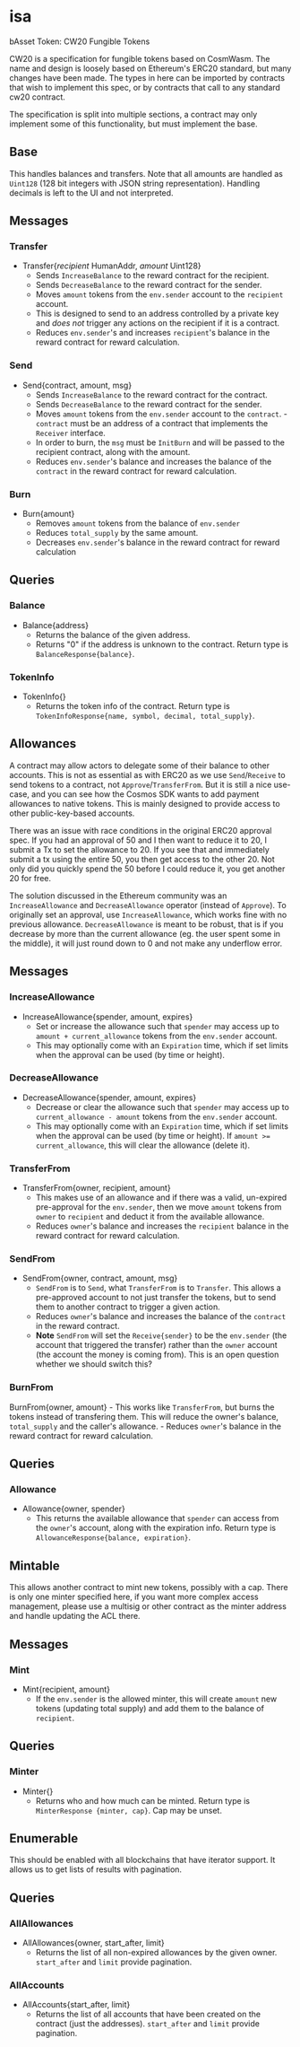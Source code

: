 # isa
 bAsset Token: CW20 Fungible Tokens <!-- omit in toc -->

CW20 is a specification for fungible tokens based on CosmWasm.
The name and design is loosely based on Ethereum's ERC20 standard,
but many changes have been made. The types in here can be imported by 
contracts that wish to implement this  spec, or by contracts that call 
to any standard cw20 contract.

The specification is split into multiple sections, a contract may only
implement some of this functionality, but must implement the base.

## Base

This handles balances and transfers. Note that all amounts are
handled as `Uint128` (128 bit integers with JSON string representation).
Handling decimals is left to the UI and not interpreted.

## Messages

### Transfer

* Transfer{*recipient* HumanAddr, *amount* Uint128} 
    - Sends `IncreaseBalance` to the reward contract for the recipient.
    - Sends `DecreaseBalance` to the reward contract for the sender.
    - Moves `amount` tokens from the `env.sender` account to the `recipient` account. 
    - This is designed to
     send to an address controlled by a private key and *does not* trigger
     any actions on the recipient if it is a contract. 
    - Reduces `env.sender`'s  and increases `recipient`'s balance in the reward contract for reward calculation. 

### Send
* Send{contract, amount, msg}
    - Sends `IncreaseBalance` to the reward contract for the contract.
    - Sends `DecreaseBalance` to the reward contract for the sender.
    - Moves `amount` tokens from the `env.sender` account to the `contract`. 
    -`contract` must be an address of a contract that implements the `Receiver` interface. 
    - In order to burn, the `msg` must be `InitBurn` and will be passed to the recipient contract, along with the amount. 
    - Reduces `env.sender`'s  balance and increases the balance of the `contract`  in the reward contract for reward calculation. 

### Burn
* Burn{amount} 
    - Removes `amount` tokens from the balance of `env.sender`
    - Reduces `total_supply` by the same amount.
    - Decreases `env.sender`'s balance in the reward contract for reward calculation

## Queries

### Balance
   * Balance{address} 
     - Returns the balance of the given address.
     - Returns "0" if the address is unknown to the contract. Return type
        is `BalanceResponse{balance}`.

### TokenInfo
* TokenInfo{} 
    - Returns the token info of the contract. Return type is
    `TokenInfoResponse{name, symbol, decimal, total_supply}`.

## Allowances

A contract may allow actors to delegate some of their balance to other
accounts. This is not as essential as with ERC20 as we use `Send`/`Receive`
to send tokens to a contract, not `Approve`/`TransferFrom`. But it
is still a nice use-case, and you can see how the Cosmos SDK wants to add
payment allowances to native tokens. This is mainly designed to provide
access to other public-key-based accounts.

There was an issue with race conditions in the original ERC20 approval spec.
If you had an approval of 50 and I then want to reduce it to 20, I submit a
Tx to set the allowance to 20. If you see that and immediately submit a tx
using the entire 50, you then get access to the other 20. Not only did you quickly
spend the 50 before I could reduce it, you get another 20 for free.

The solution discussed in the Ethereum community was an `IncreaseAllowance`
and `DecreaseAllowance` operator (instead of `Approve`). To originally set
an approval, use `IncreaseAllowance`, which works fine with no previous allowance.
`DecreaseAllowance` is meant to be robust, that is if you decrease by more than
the current allowance (eg. the user spent some in the middle), it will just round 
down to 0 and not make any underflow error.

## Messages

### IncreaseAllowance
* IncreaseAllowance{spender, amount, expires} 
    - Set or increase the allowance such that `spender` may access up to `amount + current_allowance` tokens 
from the `env.sender` account. 
    - This may optionally come with an `Expiration`
time, which if set limits when the approval can be used (by time or height).

### DecreaseAllowance
* DecreaseAllowance{spender, amount, expires} 
    - Decrease or clear the allowance such that `spender` may access up to `current_allowance - amount` tokens 
from the `env.sender` account. 
    - This may optionally come with an `Expiration`
time, which if set limits when the approval can be used (by time or height).
If `amount >= current_allowance`, this will clear the allowance (delete it).

### TransferFrom
* TransferFrom{owner, recipient, amount} 
    - This makes use of an allowance
and if there was a valid, un-expired pre-approval for the `env.sender`, 
then we move `amount` tokens from `owner` to `recipient` and deduct it
from the available allowance.
    - Reduces `owner`'s balance and increases the `recipient` balance in the reward contract for reward calculation. 

### SendFrom
* SendFrom{owner, contract, amount, msg} 
    - `SendFrom` is to `Send`, what
`TransferFrom` is to `Transfer`. This allows a pre-approved account to
not just transfer the tokens, but to send them to another contract
to trigger a given action.
    - Reduces `owner`'s balance and increases the balance of the `contract` in the reward contract.
    - **Note** `SendFrom` will set the `Receive{sender}`
to be the `env.sender` (the account that triggered the transfer)
rather than the `owner` account (the account the money is coming from).
This is an open question whether we should switch this?

### BurnFrom
BurnFrom{owner, amount} 
    - This works like `TransferFrom`, but burns 
the tokens instead of transfering them. This will reduce the owner's 
balance, `total_supply` and the caller's allowance.
    - Reduces `owner`'s balance in the reward contract for reward calculation.

## Queries
### Allowance
* Allowance{owner, spender}
    - This returns the available allowance
that `spender` can access from the `owner`'s account, along with the
expiration info. Return type is `AllowanceResponse{balance, expiration}`.
 
## Mintable

This allows another contract to mint new tokens, possibly with a cap.
There is only one minter specified here, if you want more complex
access management, please use a multisig or other contract as the
minter address and handle updating the ACL there.

## Messages
### Mint
* Mint{recipient, amount}
    - If the `env.sender` is the allowed minter,
this will create `amount` new tokens (updating total supply) and
add them to the balance of `recipient`.

## Queries
### Minter
* Minter{} 
    - Returns who and how much can be minted. Return type is
`MinterResponse {minter, cap}`. Cap may be unset.

## Enumerable

This should be enabled with all blockchains that have iterator support.
It allows us to get lists of results with pagination.

## Queries
### AllAllowances
* AllAllowances{owner, start_after, limit} 
    - Returns the list of all non-expired allowances
by the given owner. `start_after` and `limit` provide pagination. 

### AllAccounts
* AllAccounts{start_after, limit}
    - Returns the list of all accounts that have been created on
the contract (just the addresses). `start_after` and `limit` provide pagination. 


